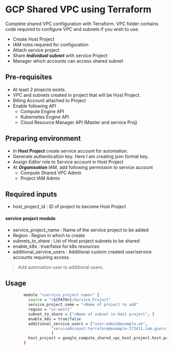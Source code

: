 # GCP Shared VPC using Terraform
Complete shared VPC configuration with Terraform. VPC folder contains code required to configure VPC and subnets if you wish to use.
 
- Create Host Project
- IAM roles required for configuration
- Attach service project
- Share ***Individual subnet*** with service Project
- Manager which accounts can access shared subnet


## Pre-requisites
- At least 2 projects exists.
- VPC and subnets created in project that will be Host Project. 
- Billing Account attached to Project
- Enable following API
	- Compute Engine API 
	- Kubernetes Engine API
	- Cloud Resource Manager API (Master and service Proj)


## Preparing environment
- In **Host Project** create service account for automation. 
- Generate authentication key. Here I am creating json format key. 
- Assign *Editor* role to Service account in Host Project
- At ***Organisation*** IAM, add following permission to service account
	- Compute Shared VPC Admin
	- Project IAM Admin


## Required inputs
- host_project_id  			: ID of project to become Host Project
#### service project module
- service_project_name  	: Name of the service project to be added
- Region 					: Region in which to create
- subnets_to_share      	: List of Host project subnets to be shared
- enable_k8s				: true/false for k8s resources
- additional_service_users 	: Additional custom created user/service accounts requiring access.

> Add automation user to additional users.

## Usage

```bash
		module "<service project name>" {
		  source = "<${PATH>}/Service_Project"
		  service_project_name = "<Name of project to add"
		  region = "us-west1"
		  subnet_to_share = ["<Name of subnet in Host project", ]
		  enable_k8s = true|false
		  additional_service_users = ["user:admin@example.uk",
		            "serviceAccount:terraform@example-372411.iam.gserviceaccount.com",
		            ]   
		  host_project = google_compute_shared_vpc_host_project.host.project
		}
```








